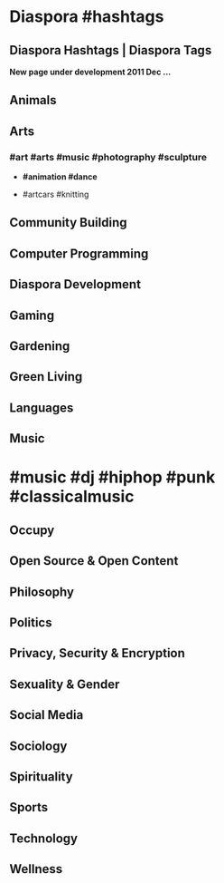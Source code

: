 # Diaspora #hashtags
## Diaspora Hashtags | Diaspora Tags

**New page under development 2011 Dec ...**

## Animals

## Arts

### \#art \#arts \#music \#photography \#sculpture

- **\#animation \#dance**

- \#artcars \#knitting 

## Community Building

## Computer Programming

## Diaspora Development

## Gaming

## Gardening

## Green Living

## Languages

## Music

# \#music \#dj \#hiphop \#punk \#classicalmusic

## Occupy

## Open Source & Open Content

## Philosophy

## Politics

## Privacy, Security & Encryption

## Sexuality & Gender

## Social Media

## Sociology

## Spirituality

## Sports

## Technology

## Wellness
